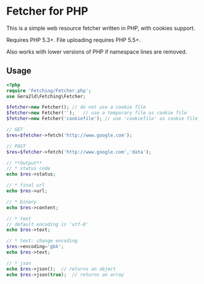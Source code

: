 Fetcher for PHP
===

This is a simple web resource fetcher written in PHP,
with cookies support.

Requires PHP 5.3+. File uploading requires PHP 5.5+.

Also works with lower versions of PHP if namespace lines are removed.

Usage
---
``` php
<?php
require 'Fetching/Fetcher.php';
use Gera2ld\Fetching\Fetcher;

$fetcher=new Fetcher();	// do not use a cookie file
$fetcher=new Fetcher('');	// use a temporary file as cookie file
$fetcher=new Fetcher('cookiefile');	// use 'cookiefile' as cookie file

// GET
$res=$fetcher->fetch('http://www.google.com');

// POST
$res=$fetcher->fetch('http://www.google.com','data');

// **Output**
// * status code
echo $res->status;

// * final url
echo $res->url;

// * binary
echo $res->content;

// * text
// default encoding is 'utf-8'
echo $res->text;

// * text: change encoding
$res->encoding='gbk';
echo $res->text;

// * json
echo $res->json();	// returns an object
echo $res->json(true);	// returns an array
```
